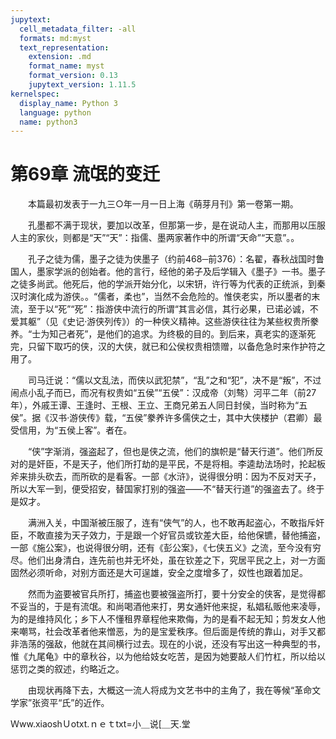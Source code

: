 ```yaml
---
jupytext:
  cell_metadata_filter: -all
  formats: md:myst
  text_representation:
    extension: .md
    format_name: myst
    format_version: 0.13
    jupytext_version: 1.11.5
kernelspec:
  display_name: Python 3
  language: python
  name: python3
---
```

# 第69章  流氓的变迁 

　　本篇最初发表于一九三○年一月一日上海《萌芽月刊》第一卷第一期。 

　　孔墨都不满于现状，要加以改革，但那第一步，是在说动人主，而那用以压服人主的家伙，则都是“天”“天”：指儒、墨两家著作中的所谓“天命”“天意”。。 

　　孔子之徒为儒，墨子之徒为侠墨子（约前468─前376）：名翟，春秋战国时鲁国人，墨家学派的创始者。他的言行，经他的弟子及后学辑入《墨子》一书。墨子之徒多尚武。他死后，他的学派开始分化，以宋钘，许行等为代表的正统派，到秦汉时演化成为游侠。。“儒者，柔也”，当然不会危险的。惟侠老实，所以墨者的末流，至于以“死”“死”：指游侠中流行的所谓“其言必信，其行必果，已诺必诚，不爱其躯”（见《史记·游侠列传》）的一种侠义精神。这些游侠往往为某些权贵所豢养。“士为知己者死”，是他们的追求。为终极的目的。到后来，真老实的逐渐死完，只留下取巧的侠，汉的大侠，就已和公侯权贵相馈赠，以备危急时来作护符之用了。 

　　司马迁说：“儒以文乱法，而侠以武犯禁”，“乱”之和“犯”，决不是“叛”，不过闹点小乱子而已，而况有权贵如“五侯”“五侯”：汉成帝（刘骜）河平二年（前27年），外戚王谭、王逢时、王根、王立、王商兄弟五人同日封侯，当时称为“五侯”。据《汉书·游侠传》载，“五侯”豢养许多儒侠之士，其中大侠楼护（君卿）最受信用，为“五侯上客”。者在。 

　　“侠”字渐消，强盗起了，但也是侠之流，他们的旗帜是“替天行道”。他们所反对的是奸臣，不是天子，他们所打劫的是平民，不是将相。李逵劫法场时，抡起板斧来排头砍去，而所砍的是看客。一部《水浒》，说得很分明：因为不反对天子，所以大军一到，便受招安，替国家打别的强盗——不“替天行道”的强盗去了。终于是奴才。 

　　满洲入关，中国渐被压服了，连有“侠气”的人，也不敢再起盗心，不敢指斥奸臣，不敢直接为天子效力，于是跟一个好官员或钦差大臣，给他保镳，替他捕盗，一部《施公案》，也说得很分明，还有《彭公案》，《七侠五义》之流，至今没有穷尽。他们出身清白，连先前也并无坏处，虽在钦差之下，究居平民之上，对一方面固然必须听命，对别方面还是大可逞雄，安全之度增多了，奴性也跟着加足。 

　　然而为盗要被官兵所打，捕盗也要被强盗所打，要十分安全的侠客，是觉得都不妥当的，于是有流氓。和尚喝酒他来打，男女通奸他来捉，私娼私贩他来凌辱，为的是维持风化；乡下人不懂租界章程他来欺侮，为的是看不起无知；剪发女人他来嘲骂，社会改革者他来憎恶，为的是宝爱秩序。但后面是传统的靠山，对手又都非浩荡的强敌，他就在其间横行过去。现在的小说，还没有写出这一种典型的书，惟《九尾龟》中的章秋谷，以为他给妓女吃苦，是因为她要敲人们竹杠，所以给以惩罚之类的叙述，约略近之。 

　　由现状再降下去，大概这一流人将成为文艺书中的主角了，我在等候“革命文学家”张资平“氏”的近作。 

Ｗww.xiaoshＵotxt.ｎｅｔtxt=小＿说[＿天.堂 

